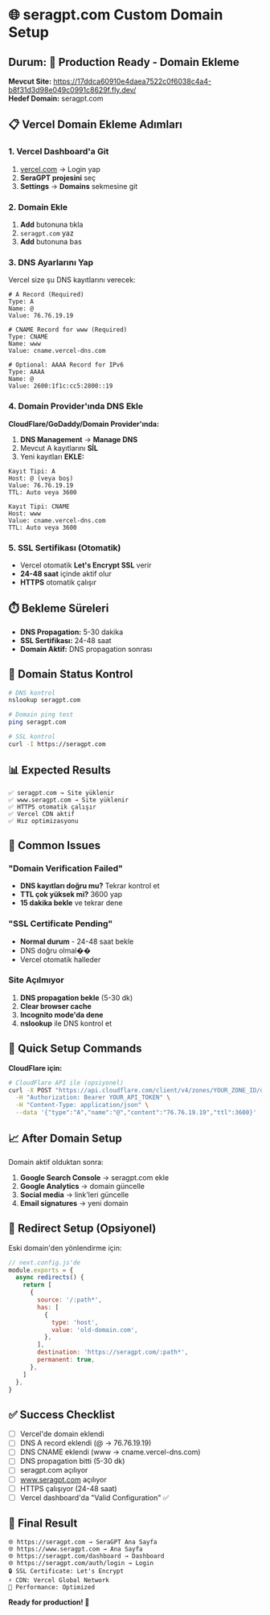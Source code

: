# 🌐 seragpt.com Custom Domain Setup

## Durum: 🚀 Production Ready - Domain Ekleme

**Mevcut Site:** https://17ddca60910e4daea7522c0f6038c4a4-b8f31d3d98e049c0991c8629f.fly.dev/  
**Hedef Domain:** seragpt.com

## 📋 Vercel Domain Ekleme Adımları

### 1. Vercel Dashboard'a Git
1. [vercel.com](https://vercel.com) → Login yap
2. **SeraGPT projesini** seç
3. **Settings** → **Domains** sekmesine git

### 2. Domain Ekle
1. **Add** butonuna tıkla
2. `seragpt.com` yaz
3. **Add** butonuna bas

### 3. DNS Ayarlarını Yap

Vercel size şu DNS kayıtlarını verecek:

```dns
# A Record (Required)
Type: A
Name: @
Value: 76.76.19.19

# CNAME Record for www (Required)
Type: CNAME  
Name: www
Value: cname.vercel-dns.com

# Optional: AAAA Record for IPv6
Type: AAAA
Name: @
Value: 2600:1f1c:cc5:2800::19
```

### 4. Domain Provider'ında DNS Ekle

**CloudFlare/GoDaddy/Domain Provider'ında:**

1. **DNS Management** → **Manage DNS**
2. Mevcut A kayıtlarını **SİL**
3. Yeni kayıtları **EKLE:**

```
Kayıt Tipi: A
Host: @ (veya boş)  
Value: 76.76.19.19
TTL: Auto veya 3600

Kayıt Tipi: CNAME
Host: www
Value: cname.vercel-dns.com
TTL: Auto veya 3600
```

### 5. SSL Sertifikası (Otomatik)
- Vercel otomatik **Let's Encrypt SSL** verir
- **24-48 saat** içinde aktif olur
- **HTTPS** otomatik çalışır

## ⏱️ Bekleme Süreleri

- **DNS Propagation:** 5-30 dakika
- **SSL Sertifikası:** 24-48 saat
- **Domain Aktif:** DNS propagation sonrası

## 🔧 Domain Status Kontrol

```bash
# DNS kontrol
nslookup seragpt.com

# Domain ping test
ping seragpt.com

# SSL kontrol  
curl -I https://seragpt.com
```

## 📊 Expected Results

```
✅ seragpt.com → Site yüklenir
✅ www.seragpt.com → Site yüklenir  
✅ HTTPS otomatik çalışır
✅ Vercel CDN aktif
✅ Hız optimizasyonu
```

## 🚨 Common Issues

### "Domain Verification Failed"
- **DNS kayıtları doğru mu?** Tekrar kontrol et
- **TTL çok yüksek mi?** 3600 yap
- **15 dakika bekle** ve tekrar dene

### "SSL Certificate Pending"
- **Normal durum** - 24-48 saat bekle
- DNS doğru olmal��
- Vercel otomatik halleder

### Site Açılmıyor
1. **DNS propagation bekle** (5-30 dk)
2. **Clear browser cache**
3. **Incognito mode'da dene**
4. **nslookup** ile DNS kontrol et

## 🎯 Quick Setup Commands

**CloudFlare için:**

```bash
# CloudFlare API ile (opsiyonel)
curl -X POST "https://api.cloudflare.com/client/v4/zones/YOUR_ZONE_ID/dns_records" \
  -H "Authorization: Bearer YOUR_API_TOKEN" \
  -H "Content-Type: application/json" \
  --data '{"type":"A","name":"@","content":"76.76.19.19","ttl":3600}'
```

## 📈 After Domain Setup

Domain aktif olduktan sonra:

1. **Google Search Console** → seragpt.com ekle  
2. **Google Analytics** → domain güncelle
3. **Social media** → link'leri güncelle
4. **Email signatures** → yeni domain

## 🔄 Redirect Setup (Opsiyonel)

Eski domain'den yönlendirme için:

```javascript
// next.config.js'de
module.exports = {
  async redirects() {
    return [
      {
        source: '/:path*',
        has: [
          {
            type: 'host',
            value: 'old-domain.com',
          },
        ],
        destination: 'https://seragpt.com/:path*',
        permanent: true,
      },
    ]
  },
}
```

## ✅ Success Checklist

- [ ] Vercel'de domain eklendi
- [ ] DNS A record eklendi (@ → 76.76.19.19)  
- [ ] DNS CNAME eklendi (www → cname.vercel-dns.com)
- [ ] DNS propagation bitti (5-30 dk)
- [ ] seragpt.com açılıyor
- [ ] www.seragpt.com açılıyor
- [ ] HTTPS çalışıyor (24-48 saat)
- [ ] Vercel dashboard'da "Valid Configuration" ✅

## 🎉 Final Result

```
🌐 https://seragpt.com → SeraGPT Ana Sayfa
🌐 https://www.seragpt.com → Ana Sayfa  
🌐 https://seragpt.com/dashboard → Dashboard
🌐 https://seragpt.com/auth/login → Login
🔒 SSL Certificate: Let's Encrypt
⚡ CDN: Vercel Global Network
🚀 Performance: Optimized
```

**Ready for production! 🚀**

